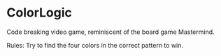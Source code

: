 # ColorLogic
 Code breaking video game, reminiscent of the board game Mastermind. 
 
 Rules: Try to find the four colors in the correct pattern to win.
